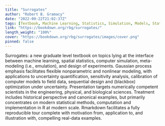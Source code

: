 ```yaml
---
title: "Surrogates"
author: "Robert B. Gramacy"
date: "2022-09-22T21:02:37Z"
tags: [Textbook, Machine Learning, Statistics, Simulation, Models, Statistical Methods]
link: "https://bookdown.org/rbg/surrogates/"
length_weight: "100%"
cover: "https://bookdown.org/rbg/surrogates/images/cover.png"
pinned: false
---
```


Surrogates: a new graduate level textbook on topics lying at the interface between machine learning, spatial statistics, computer simulation, meta-modeling (i.e., emulation), and design of experiments. Gaussian process emphasis facilitates flexible nonparametric and nonlinear modeling, with applications to uncertainty quantification, sensitivity analysis, calibration of computer models to field data, sequential design and (blackbox) optimization under uncertainty. Presentation targets numerically competent scientists in the engineering, physical, and biological sciences. Treatment includes historical perspective and canonical examples, but primarily concentrates on modern statistical methods, computation and implementation in R at modern scale. Rmarkdown facilitates a fully reproducible tour complete with motivation from, application to, and illustration with, compelling real-data examples.

